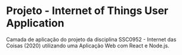 # Projeto - Internet of Things User Application
Camada de aplicação do projeto da disciplina SSC0952 - Internet das Coisas (2020) utilizando uma Aplicação Web com React e Node.js.

